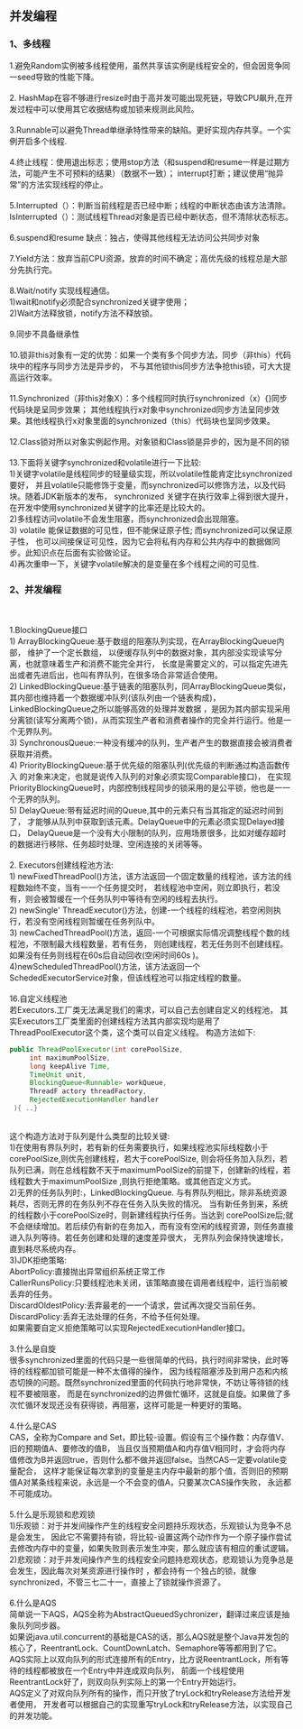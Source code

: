 ## 并发编程
### 1、多线程
1.避免Random实例被多线程使用，虽然共享该实例是线程安全的，但会因竞争同一seed导致的性能下降。
<br><br>2. HashMap在容不够进行resize时由于高并发可能出现死链，导致CPU飙升,在开发过程中可以使用其它收据结构或加锁来规测此风险。
<br><br>3.Runnable可以避免Thread单继承特性带来的缺陷。更好实现内存共享。一个实例开启多个线程.
<br><br>4.终止线程：使用退出标志；使用stop方法（和suspend和resume一样是过期方法，可能产生不可预料的结果）（数据不一致）；
interrupt打断；建议使用“抛异常”的方法实现线程的停止。
<br><br>5.Interrupted（）：判断当前线程是否已经中断；线程的中断状态由该方法清除。
<br>IsInterrupted（）：测试线程Thread对象是否已经中断状态，但不清除状态标志。
<br><br>6.suspend和resume 缺点：独占，使得其他线程无法访问公共同步对象
<br><br>7.Yield方法：放弃当前CPU资源，放弃的时间不确定；高优先级的线程总是大部分先执行完。
<br><br>8.Wait/notify 实现线程通信。
<br>1)wait和notify必须配合synchronized关键字使用；
<br>2)Wait方法释放锁，notify方法不释放锁。
<br><br>9.同步不具备继承性
<br><br>10.锁非this对象有一定的优势：如果一个类有多个同步方法，同步（非this）代码块中的程序与同步方法是异步的，
不与其他锁this同步方法争抢this锁，可大大提高运行效率。
<br><br>11.Synchronized（非this对象X）：多个线程同时执行synchronized（x）{}同步代码块是呈同步效果；
其他线程执行x对象中synchronized同步方法呈同步效果。其他线程执行x对象里面的synchronized（this）代码块也呈同步效果。
<br><br>12.Class锁对所以对象实例起作用。对象锁和Class锁是异步的，因为是不同的锁
<br><br>13.下面将关键字synchronized和volatile进行一下比较:
<br>1)关键字volatile是线程同步的轻量级实现，所以volatile性能肯定比synchronized要好，
  并且volatile只能修饰于变量，而synchronized可以修饰方法，以及代码块。随着JDK新版本的发布，
  synchronized 关键字在执行效率上得到很大提升，在开发中使用synchronized关键字的比率还是比较大的。
<br>2)多线程访问volatile不会发生阻塞，而synchronized会出现阻塞。
<br>3) volatile 能保证数据的可见性，但不能保证原子性;  而synchronized可以保证原子性，
    也可以间接保证可见性，因为它会将私有内存和公共内存中的数据做同步。此知识点在后面有实验做论证。
<br>4)再次重申一下，关键字volatile解决的是变量在多个线程之间的可见性.
### 2、并发编程
<br><br> 1.BlockingQueue接口
<br>1)  ArrayBlockingQueue:基于数组的阻塞队列实现，在ArrayBlockingQueue内部， 维护了一个定长数组，
  以便缓存队列中的数据对象，其内部没实现读写分离，也就意味着生产和消费不能完全并行，
  长度是需要定义的，可以指定先进先出或者先进后出，也叫有界队列，在很多场合非常适合使用。
<br>2) LinkedBlockingQueue:基于链表的阻塞队列，同ArrayBlockingQueue类似， 
  其内部也维持着一个数据缓冲队列(该队列由一个链表构成)，LinkedBlockingQueue之所以能够高效的处理并发数据
  ，是因为其内部实现采用分离锁(读写分离两个锁)，从而实现生产者和消费者操作的完全并行运行。他是一个无界队列。
<br>3) SynchronousQueue:一种没有缓冲的队列，生产者产生的数据直接会被消费者获取并消费。
<br>4)   PriorityBlockingQueue:基于优先级的阻塞队列(优先级的判断通过构造函数传入
    的对象来决定，也就是说传入队列的对象必须实现Comparable接口)，
    在实现PriorityBlockingQueue时，内部控制线程同步的锁采用的是公平锁，他也是一一个无界的队列。
<br>5)  DelayQueue:带有延迟时间的Queue,其中的元素只有当其指定的延迟时间到了，
    才能够从队列中获取到该元素。DelayQueue中的元素必须实现Delayed接口，
    DelayQueue是一个没有大小限制的队列，应用场景很多，比如对缓存超时的数据进行移除、任务超时处理、空闲连接的关闭等等。
<br><br> 2. Executors创建线程池方法:
<br>1) newFixedThreadPool()方法，该方法返回一个固定数量的线程池，该方法的线程数始终不变，当有一一个任务提交时，
 若线程池中空闲，则立即执行，若没有，则会被暂缓在一个任务队列中等待有空闲的线程去执行。
<br>2) newSingle' ThreadExecutor()方法，创建-一个线程的线程池，若空闲则执行，若没有空闲线程则暂缓在任务列队中。
<br>3) newCachedThreadPool()方法，返回-一个可根据实际情况调整线程个数的线程池，不限制最大线程数量，若有任务，
   则创建线程，若无任务则不创建线程。如果没有任务则线程在60s后自动回收(空闲时间60s )。
<br>4)newScheduledThreadPool()方法，该方法返回一个SchededExecutorService对象，但该线程池可以指定线程的数量。
<br><br>16.自定义线程池
   <br>若Executors.工厂类无法满足我们的需求，可以自己去创建自定义的线程池，
   其实Executors工厂类里面的创建线程方法其内部实现均是用了ThreadPoolExecutor这个类，这个类可以自定义线程。
   构造方法如下:
```Java
public ThreadPoolExecutor(int corePoolSize,
     int maximumPoolSize,
     long keepAlive Time,
     TimeUnit unit,
     BlockingQueue<Runnable> workQueue,
     ThreadF actory threadFactory,
     RejectedExecutionHandler handler
 ){ ..}
 ```
   <br>这个构造方法对于队列是什么类型的比较关键:
   <br>1)在使用有界队列时，若有新的任务需要执行，如果线程池实际线程数小于corePoolSize,则优先创建线程，若大于corePoolSize, 
   则会将任务加入队烈，若队列已满，则在总线程数不天于maximumPoolSize的前提下，创建新的线程，若线程数大于maximumPoolSize
   ,则执行拒绝策略。或其他百定义方式。
   <br>2)无界的任务队列时:，LinkedBlockingQueue. 与有界队列相比，除非系统资源耗尽，否则无界的在务队列不存在任务入队失败的情况。
   当有新任务到来，系统的线程数小于corePoolSize时，则新建线程执行任务。当达到
   corePoolSize后;就不会继续增加。若后续仍有新的在务加入，而有没有空闲的线程资源，则任务直接进入队列等待。若任务创建和处理的速度差异很大，
   无界队列会保持快速增长，直到耗尽系统内存。
   <br>3)JDK拒绝策略:
     <br>AbortPolicy:直接抛出异常组织系统正常工作
    <br> CallerRunsPolicy:只要线程池未关闭，该策略直接在调用者线程中，运行当前被丢弃的任务。
    <br> DiscardOldestPolicy:丢弃最老的一一个请求，尝试再次提交当前任务。
    <br> DiscardPolicy:丢弃无法处理的任务，不给予任何处理。
   <br>如果需要自定义拒绝策略可以实现RejectedExecutionHandler接口。
<br><br>3.什么是自旋
<br>很多synchronized里面的代码只是一些很简单的代码，执行时间非常快，此时等待的线程都加锁可能是一种不太值得的操作，
因为线程阻塞涉及到用户态和内核态切换的问题。既然synchronized里面的代码执行地非常快，不妨让等待锁的线程不要被阻塞，
而是在synchronized的边界做忙循环，这就是自旋。如果做了多次忙循环发现还没有获得锁，再阻塞，这样可能是一种更好的策略。 
<br><br>4.什么是CAS
<br>CAS，全称为Compare and Set，即比较-设置。假设有三个操作数：内存值V、旧的预期值A、要修改的值B，
当且仅当预期值A和内存值V相同时，才会将内存值修改为B并返回true，否则什么都不做并返回false。当然CAS一定要volatile变量配合，
这样才能保证每次拿到的变量是主内存中最新的那个值，否则旧的预期值A对某条线程来说，永远是一个不会变的值A，只要某次CAS操作失败，
永远都不可能成功。
<br><br>5.什么是乐观锁和悲观锁
<br>1)乐观锁：对于并发间操作产生的线程安全问题持乐观状态，乐观锁认为竞争不总是会发生，
因此它不需要持有锁，将比较-设置这两个动作作为一个原子操作尝试去修改内存中的变量，如果失败则表示发生冲突，那么就应该有相应的重试逻辑。
<br>2)悲观锁：对于并发间操作产生的线程安全问题持悲观状态，悲观锁认为竞争总是会发生，因此每次对某资源进行操作时
，都会持有一个独占的锁，就像synchronized，不管三七二十一，直接上了锁就操作资源了。 
<br><br>6.什么是AQS
<br>简单说一下AQS，AQS全称为AbstractQueuedSychronizer，翻译过来应该是抽象队列同步器。
<br>如果说java.util.concurrent的基础是CAS的话，那么AQS就是整个Java并发包的核心了，ReentrantLock、CountDownLatch、Semaphore等等都用到了它。
AQS实际上以双向队列的形式连接所有的Entry，比方说ReentrantLock，所有等待的线程都被放在一个Entry中并连成双向队列，
前面一个线程使用ReentrantLock好了，则双向队列实际上的第一个Entry开始运行。
<br>AQS定义了对双向队列所有的操作，而只开放了tryLock和tryRelease方法给开发者使用，
开发者可以根据自己的实现重写tryLock和tryRelease方法，以实现自己的并发功能。





        

        




